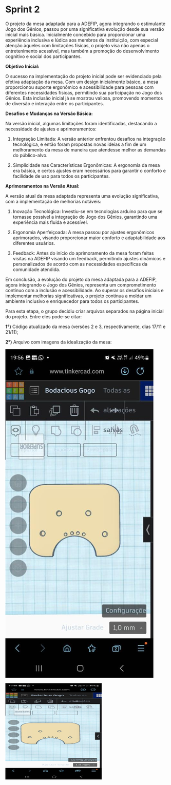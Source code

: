 # Sprint 2

O projeto da mesa adaptada para a ADEFIP, agora integrando o estimulante Jogo dos Gênios, passou por uma significativa evolução desde sua versão inicial mais básica. Inicialmente concebido para proporcionar uma experiência inclusiva e lúdica aos membros da instituição, com especial atenção àqueles com limitações físicas, o projeto visa não apenas o entretenimento acessível, mas também a promoção do desenvolvimento cognitivo e social dos participantes.

**Objetivo Inicial:**

O sucesso na implementação do projeto inicial pode ser evidenciado pela efetiva adaptação da mesa. Com um design inicialmente básico, a mesa proporcionou suporte ergonômico e acessibilidade para pessoas com diferentes necessidades físicas, permitindo sua participação no Jogo dos Gênios. Esta inclusão inicial já se mostrou valiosa, promovendo momentos de diversão e interação entre os participantes.

**Desafios e Mudanças na Versão Básica:**

Na versão inicial, algumas limitações foram identificadas, destacando a necessidade de ajustes e aprimoramentos:

1. Integração Limitada: A versão anterior enfrentou desafios na integração tecnológica, e então foram propostas novas ideias a fim de um melhoramento da mesa de maneira que atendesse melhor as demandas do público-alvo.

2. Simplicidade nas Características Ergonômicas: A ergonomia da mesa era básica, e certos ajustes eram necessários para garantir o conforto e facilidade de uso para todos os participantes.

**Aprimoramentos na Versão Atual:**

A versão atual da mesa adaptada representa uma evolução significativa, com a implementação de melhorias notáveis:

1. Inovação Tecnológica: Investiu-se em tecnologias arduino para que se tornasse possivel a integração do Jogo dos Gênios, garantindo uma experiência mais fluida e acessível.

2. Ergonomia Aperfeiçoada: A mesa passou por ajustes ergonômicos aprimorados, visando proporcionar maior conforto e adaptabilidade aos diferentes usuários.

3. Feedback: Antes do início do aprimoramento da mesa foram feitas visitas na ADEFIP visando um feedback, permitindo ajustes dinâmicos e personalizados de acordo com as necessidades específicas da comunidade atendida.

Em conclusão, a evolução do projeto da mesa adaptada para a ADEFIP, agora integrando o Jogo dos Gênios, representa um comprometimento contínuo com a inclusão e acessibilidade. Ao superar os desafios iniciais e implementar melhorias significativas, o projeto continua a moldar um ambiente inclusivo e enriquecedor para todos os participantes.


Para esta etapa, o grupo decidiu criar arquivos separados na página inicial do projeto. Entre eles pode-se citar:

**1°)** Código atualizado da mesa (versões 2 e 3, respectivamente, dias 17/11 e 21/11);

**2°)** Arquivo com imagens da idealização da mesa:

![Imagem 1](https://github.com/ICEI-PUC-Minas-PPC-CC/ppc-cc-2023-2-ment2-noite-adetec/blob/main/docs/img/WhatsApp%20Image%202023-11-20%20at%2012.53.31%20(1).jpeg)

<img src="https://github.com/ICEI-PUC-Minas-PPC-CC/ppc-cc-2023-2-ment2-noite-adetec/blob/main/docs/img/WhatsApp%20Image%202023-11-20%20at%2012.53.31%20(1).jpeg"  width="300" height="300">

